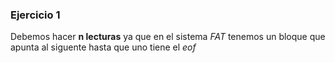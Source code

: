 ### Ejercicio 1

Debemos hacer **n lecturas** ya que en el sistema _FAT_ tenemos un bloque que apunta al siguente hasta que uno tiene el _eof_